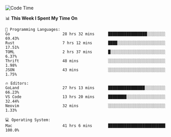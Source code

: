 <!--START_SECTION:waka-->
![Code Time](http://img.shields.io/badge/Code%20Time-66%20hrs%2034%20mins-blue)

📊 **This Week I Spent My Time On** 

```text
💬 Programming Languages: 
Go                       28 hrs 32 mins      █████████████████░░░░░░░░   69.43% 
Rust                     7 hrs 12 mins       ████░░░░░░░░░░░░░░░░░░░░░   17.51% 
TOML                     2 hrs 37 mins       █░░░░░░░░░░░░░░░░░░░░░░░░   6.37% 
Thrift                   48 mins             ░░░░░░░░░░░░░░░░░░░░░░░░░   1.98% 
JSON                     43 mins             ░░░░░░░░░░░░░░░░░░░░░░░░░   1.75%

🔥 Editors: 
GoLand                   27 hrs 13 mins      ████████████████░░░░░░░░░   66.23% 
VS Code                  13 hrs 20 mins      ████████░░░░░░░░░░░░░░░░░   32.44% 
Neovim                   32 mins             ░░░░░░░░░░░░░░░░░░░░░░░░░   1.33%

💻 Operating System: 
Mac                      41 hrs 6 mins       █████████████████████████   100.0%

```


<!--END_SECTION:waka-->